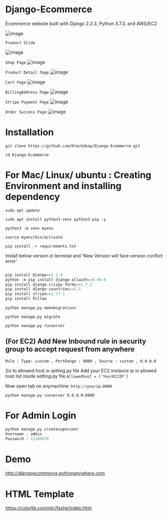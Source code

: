 # Django-Ecommerce

Ecommerce website built with Django 2.2.3, Python 3.7.3, and AWS/EC2

![image](https://user-images.githubusercontent.com/29988949/65267147-499fc580-dac9-11e9-90e8-eccbc93c7c3a.png)

`Product Slide`

![image](https://user-images.githubusercontent.com/29988949/65999313-ff67fe00-e451-11e9-9ed9-fc7bce704f17.png)

`Shop Page`
![image](https://user-images.githubusercontent.com/29988949/66098968-923f9000-e559-11e9-8691-cd5c2b181ca1.png)

`Product Detail Page`
![image](https://user-images.githubusercontent.com/29988949/66291084-bff84200-e895-11e9-8d53-3aa23b29dbae.png)

`Cart Page`
![image](https://user-images.githubusercontent.com/29988949/66291144-f0d87700-e895-11e9-8545-b8f93f799063.png)

`BillingAddress Page`
![image](https://user-images.githubusercontent.com/29988949/66291542-013d2180-e897-11e9-8ea9-40afcb90cee2.png)

`Stripe Payment Page`
![image](https://user-images.githubusercontent.com/29988949/66291610-29c51b80-e897-11e9-8b47-20de35d6c1d0.png)

`Order Success Page`
![image](https://user-images.githubusercontent.com/29988949/66291657-3e091880-e897-11e9-830b-6cf44e72a995.png)




# Installation

`git clone https://github.com/Ktechdeep/Django-Ecommerce.git`

`cd Django-Ecommerce`


# For Mac/ Linux/ ubuntu : Creating Environment and installing dependency

`sudo apt update`

`sudo apt install python3-venv python3-pip -y`

`python3 -m venv myenv`

`source myenv/bin/activate`

`pip install -r requirements.txt`

Install below version in terminal and 'New Version will face version conflict error'

```python

pip install Django==2.2.4
python -m pip install django-allauth==0.40.0
pip install django-crispy-forms==1.7.2
pip install django-countries==5.5
pip install stripe==2.37.1
pip install Pillow

```

`python manage.py makemigrations`

`python manage.py migrate`

`python manage.py runserver`

## (For EC2) Add New Inbound rule in security group to accept request from anywhere 
`Rule : Type: custom , PortRange : 8000 , Source : custom , 0.0.0.0`

Go to allowed host in setting.py file 
Add your EC2 instance ip in allowed host list inside setting.py file
`Allowedhost = ['YourEC2IP']`

Now open tab on anymachine:
`http://yourip:8000`

`python manage.py runserver 0.0.0.0:8000`


# For Admin Login

```python
python manage.py createsuperuser
Username : admin
Password : 12345678
```
# Demo

http://djangoecommerce.pythonanywhere.com

# HTML Template

https://colorlib.com/etc/fashe/index.html


